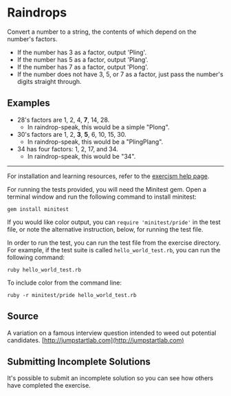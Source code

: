 # Raindrops

Convert a number to a string, the contents of which depend on the number's
factors.

* If the number has 3 as a factor, output 'Pling'.
* If the number has 5 as a factor, output 'Plang'.
* If the number has 7 as a factor, output 'Plong'.
* If the number does not have 3, 5, or 7 as a factor, just pass the number's
  digits straight through.

## Examples

* 28's factors are 1, 2, 4, **7**, 14, 28.
  * In raindrop-speak, this would be a simple "Plong".
* 30's factors are 1, 2, **3**, **5**, 6, 10, 15, 30.
  * In raindrop-speak, this would be a "PlingPlang".
* 34 has four factors: 1, 2, 17, and 34.
  * In raindrop-speak, this would be "34".

---

For installation and learning resources, refer to the
[exercism help page](http://exercism.io/languages/ruby).

For running the tests provided, you will need the Minitest gem. Open a terminal
window and run the following command to install minitest:

    gem install minitest

If you would like color output, you can `require 'minitest/pride'` in the test
file, or note the alternative instruction, below, for running the test file.

In order to run the test, you can run the test file from the exercise directory.
For example, if the test suite is called `hello_world_test.rb`, you can run the
following command:

    ruby hello_world_test.rb

To include color from the command line:

    ruby -r minitest/pride hello_world_test.rb

## Source

A variation on a famous interview question intended to weed out potential
candidates. [http://jumpstartlab.com](http://jumpstartlab.com)

## Submitting Incomplete Solutions

It's possible to submit an incomplete solution so you can see how others have
completed the exercise.

